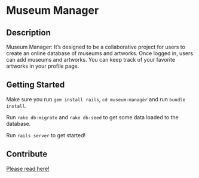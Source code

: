 # Museum Manager

## Description

Museum Manager: It’s designed to be a collaborative project for users to create an online database of museums and artworks. Once logged in, users can add museums and artworks. You can keep track of your favorite artworks in your profile page.

## Getting Started

Make sure you run `gem install rails`, `cd museum-manager` and run `bundle install`.

Run `rake db:migrate` and `rake db:seed` to get some data loaded to the database.

Run `rails server` to get started!

## Contribute

[Please read here!](https://github.com/soheecho94/rails-museum-manager/blob/master/CONTRIBUTING.md)

